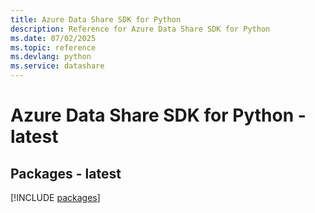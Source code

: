 ```yaml
---
title: Azure Data Share SDK for Python
description: Reference for Azure Data Share SDK for Python
ms.date: 07/02/2025
ms.topic: reference
ms.devlang: python
ms.service: datashare
---
```

# Azure Data Share SDK for Python - latest
## Packages - latest
[!INCLUDE [packages](data-share-index.md)]